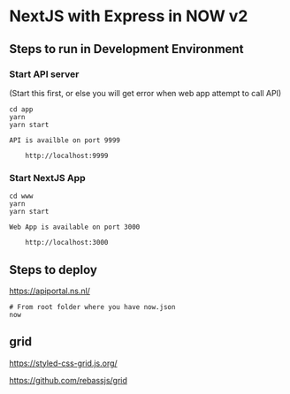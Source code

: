 # NextJS with Express in NOW v2

## Steps to run in Development Environment

### Start API server 

(Start this first, or else you will get error when web app attempt to call API)

```
cd app
yarn
yarn start
```

    API is availble on port 9999

        http://localhost:9999

### Start NextJS App 

```
cd www
yarn
yarn start
```

    Web App is available on port 3000

        http://localhost:3000

## Steps to deploy
https://apiportal.ns.nl/
```
# From root folder where you have now.json
now
```
## grid

https://styled-css-grid.js.org/

https://github.com/rebassjs/grid